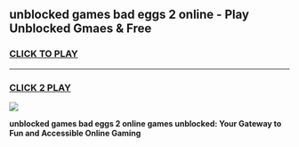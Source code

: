 
## unblocked games bad eggs 2 online - Play Unblocked Gmaes & Free
<h3>
<a href="https://premium.freeplayer.one?title=unblocked_games_bad_eggs_2_online&ref=19F">CLICK TO PLAY</a></h3>
<hr>

<h3>
<a href="https://premium.freeplayer.one?title=unblocked_games_bad_eggs_2_online&ref=19F">CLICK 2 PLAY</a>
  
</h3>

<a href="https://premium.freeplayer.one?title=unblocked_games_bad_eggs_2_online&ref=19F/"><img src="https://clearcache.store/games.png"></a>


**unblocked games bad eggs 2 online games unblocked: Your Gateway to Fun and Accessible Online Gaming**
